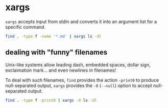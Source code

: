 # xargs

`xargs` accepts input from stdin and converts it into an argument list for a specific command.

```bash
find . -type f -name '*.md' | xargs ls -dl
```

## dealing with "funny" filenames
Unix-like systems allow leading dash, embedded spaces, dollar sign, exclaimation mark... and even newlines in filenames!

To deal with such filenames, `find` provides the action `-print0` to produce null-separated output, `xargs` provides the `-0` (`--null`) option to accept null-separated output.


```bash
find . -type f -print0 | xargs -0 ls -dl
```
